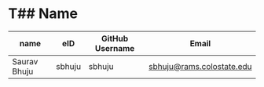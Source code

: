 # T## Name

| name         | eID    | GitHub Username | Email                     |
|--------------|--------|-----------------|---------------------------|
| Saurav Bhuju | sbhuju | sbhuju          | sbhuju@rams.colostate.edu |

